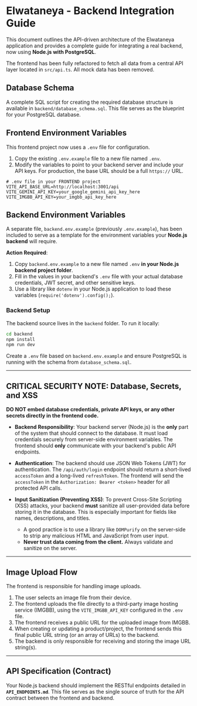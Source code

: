 # Elwataneya - Backend Integration Guide

This document outlines the API-driven architecture of the Elwataneya application and provides a complete guide for integrating a real backend, now using **Node.js with PostgreSQL**.

The frontend has been fully refactored to fetch all data from a central API layer located in `src/api.ts`. All mock data has been removed.

## Database Schema

A complete SQL script for creating the required database structure is available in `backend/database_schema.sql`. This file serves as the blueprint for your PostgreSQL database.

## Frontend Environment Variables

This frontend project now uses a `.env` file for configuration.

1.  Copy the existing `.env.example` file to a new file named `.env`.
2.  Modify the variables to point to your backend server and include your API keys. For production, the base URL should be a full `https://` URL.

```
# .env file in your FRONTEND project
VITE_API_BASE_URL=http://localhost:3001/api
VITE_GEMINI_API_KEY=your_google_gemini_api_key_here
VITE_IMGBB_API_KEY=your_imgbb_api_key_here
```

## Backend Environment Variables

A separate file, `backend.env.example` (previously `.env.example`), has been included to serve as a template for the environment variables your **Node.js backend** will require.

**Action Required**:

1.  Copy `backend.env.example` to a new file named `.env` **in your Node.js backend project folder**.
2.  Fill in the values in your backend's `.env` file with your actual database credentials, JWT secret, and other sensitive keys.
3.  Use a library like `dotenv` in your Node.js application to load these variables (`require('dotenv').config();`).

### Backend Setup

The backend source lives in the `backend` folder. To run it locally:

```bash
cd backend
npm install
npm run dev
```

Create a `.env` file based on `backend.env.example` and ensure PostgreSQL is running with the schema from `database_schema.sql`.

---

## **CRITICAL SECURITY NOTE: Database, Secrets, and XSS**

**DO NOT embed database credentials, private API keys, or any other secrets directly in the frontend code.**

-   **Backend Responsibility**: Your backend server (Node.js) is the **only** part of the system that should connect to the database. It must load credentials securely from server-side environment variables. The frontend should **only** communicate with your backend's public API endpoints.

-   **Authentication**: The backend should use JSON Web Tokens (JWT) for authentication. The `/api/auth/login` endpoint should return a short-lived `accessToken` and a long-lived `refreshToken`. The frontend will send the `accessToken` in the `Authorization: Bearer <token>` header for all protected API calls.

-   **Input Sanitization (Preventing XSS)**: To prevent Cross-Site Scripting (XSS) attacks, your backend **must** sanitize all user-provided data before storing it in the database. This is especially important for fields like names, descriptions, and titles.
    -   A good practice is to use a library like `DOMPurify` on the server-side to strip any malicious HTML and JavaScript from user input.
    -   **Never trust data coming from the client.** Always validate and sanitize on the server.

---

## Image Upload Flow

The frontend is responsible for handling image uploads.
1.  The user selects an image file from their device.
2.  The frontend uploads the file directly to a third-party image hosting service (IMGBB), using the `VITE_IMGBB_API_KEY` configured in the `.env` file.
3.  The frontend receives a public URL for the uploaded image from IMGBB.
4.  When creating or updating a product/project, the frontend sends this final public URL string (or an array of URLs) to the backend.
5.  The backend is only responsible for receiving and storing the image URL string(s).

---

## API Specification (Contract)

Your Node.js backend should implement the RESTful endpoints detailed in **`API_ENDPOINTS.md`**. This file serves as the single source of truth for the API contract between the frontend and backend.